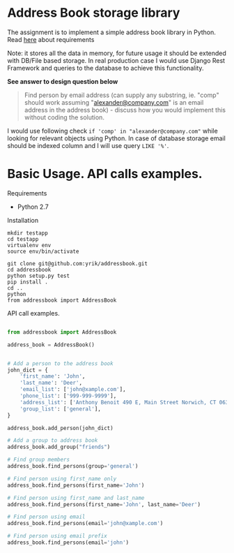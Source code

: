 Address Book storage library
================================
The assignment is to implement a simple address book library in Python.
Read [here](https://github.com/gingerpayments/hiring/blob/master/coding-assignments/python-address-book-assignment/python-address-book-assignment.rst#requirements) about requirements 

Note: it stores all the data in memory,  for future usage it should be extended with DB/File based storage.
In real production case I would use Django Rest Framework and queries to the database to achieve this functionality.


**See answer to design question below**

>Find person by email address (can supply any substring, ie. "comp" should work assuming "alexander@company.com" is an email address in the address book) - discuss how you would implement this without coding the solution.

I would use following check `if 'comp' in "alexander@company.com"` while looking for relevant objects using Python.
In case of database storage email should be indexed column and I will use query `LIKE '%'`.

Basic Usage. API calls examples.
================================

Requirements

- Python 2.7

Installation

```
mkdir testapp
cd testapp
virtualenv env
source env/bin/activate

git clone git@github.com:yrik/addressbook.git
cd addressbook
python setup.py test
pip install .
cd ..
python
from addressbook import AddressBook
```


API call examples.

``` python

from addressbook import AddressBook

address_book = AddressBook()


# Add a person to the address book
john_dict = {
    'first_name': 'John',
    'last_name': 'Deer',
    'email_list': ['john@xample.com'],
    'phone_list': ['999-999-9999'],
    'address_list': ['Anthony Benoit 490 E, Main Street Norwich, CT 06360, US'],
    'group_list': ['general'],
}

address_book.add_person(john_dict)

# Add a group to address book
address_book.add_group("friends")

# Find group members
address_book.find_persons(group='general')

# Find person using first_name only
address_book.find_persons(first_name='John')

# Find person using first_name and last_name
address_book.find_persons(first_name='John', last_name='Deer')

# Find person using email
address_book.find_persons(email='john@xample.com')

# Find person using email prefix
address_book.find_persons(email='john')
```

